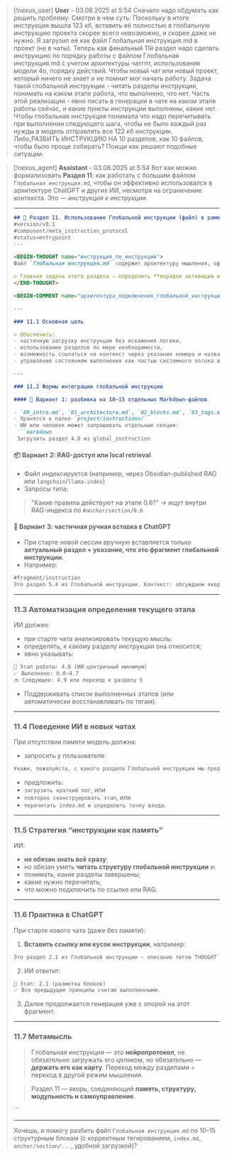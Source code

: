 >[!nexus_user] **User** - 03.08.2025 at 5:54
> Сначало надо обдумать как решить проблему. Смотри в чем суть: Поскольку в итоге инструкция вышла 123 кб, вставить её полностью в глобальную инструкцию проекта скорее всего невозможно, и скорее даже не нужно. Я загрузил её как файл Глобальная инструкция.md в проект (не в чаты). Теперь как финальный 11й раздел надо сделать инструкцию по порядку работы с файлом Глобальная инструкция.md с учетом архитектуры чатгпт, использования модели 4o, порядку действий. Чтобы новый чат или новый проект, который ничего не знает и не помнит мог начать работу. Задача такой глобальной инструкции - читать разделы инструкции, понимать на каком этапе работа, что выполнено, что нет. Часть этой реализации - явно писать в генерации в чате на каком этапе работы сейчас, и какие пункты инструкции выполнены, какие нет. Чтобы глобальная инструкция понимала что надо перечитывать при выполнении следующего шага, чтобы не было каждый раз нужды в модель отправлять все 122 кб инструкции. Либо,РАЗБИТЬ ИНСТРУКЦИЮ НА 10 разделов, как 10 файлов, чтобы было проще собирать? Поищи как решают подобные ситуации.
<!-- UID: 3cad7b60-baac-49ff-82b9-dd03d01ecd65 -->




>[!nexus_agent] **Assistant** - 03.08.2025 at 5:54
> Вот как можно формализовать **Раздел 11**: как работать с большим файлом `Глобальная инструкция.md`, чтобы он эффективно использовался в архитектуре ChatGPT и других ИИ, несмотря на ограничение контекста. Это — *инструкция к инструкции*.
> 
> ---
> 
> ```markdown
> ## 🧩 Раздел 11. Использование Глобальной инструкции (файл) в рамках архитектуры ChatGPT и локальных ИИ 
> #version/v0.1 
> #component/meta_instruction_protocol 
> #status=entrypoint 
> ---
> 
> <BEGIN-THOUGHT name="инструкция_по_инструкции">
> Файл `Глобальная инструкция.md` содержит архитектуру мышления, оформленную как мета-протокол генерации заметок. Он не предназначен для прямой вставки в один промпт из-за объёма (123 КБ), но должен быть легко подключаемым как **глобальный контекст** через управление памятью, структуру чата, сегментацию или внешние ссылки.
> 
> > Главная задача этого раздела — определить **порядок активации и использования Глобальной инструкции**, чтобы даже новая сессия, не обладающая памятью, могла начать с нужного места и продолжить корректно.
> </END-THOUGHT>
> 
> <BEGIN-COMMENT name="архитектура_подключения_глобальной_инструкции">
> 
> ---
> 
> ### 11.1 Основная цель
> 
> > Обеспечить:
> - частичную загрузку инструкции без искажения логики,
> - использование разделов по мере необходимости,
> - возможность ссылаться на контекст через указание номера и названия раздела (`раздел 4.8`, `#anchor/section/0.6`),
> - управление состоянием выполнения как частью системного потока в чате.
> 
> ---
> 
> ### 11.2 Формы интеграции глобальной инструкции
> 
> #### 📁 Вариант 1: разбивка на 10–15 отдельных Markdown-файлов
> 
> - `00_intro.md`, `01_architecture.md`, `02_blocks.md`, `03_tags.md`, ..., `10_template.md`
> - Хранятся в папке `project/instructions/`
> - ИИ или человек может запрашивать отдельные секции:
>  ```markdown
>  Загрузить раздел 4.8 из global_instruction
>  ```
> 
> #### 📦 Вариант 2: RAG-доступ или local retrieval
> 
> - Файл индексируется (например, через Obsidian-published RAG или `langchain`/`llama-index`)
> - Запросы типа:
>  > "Какие правила действуют на этапе 0.6?"
>  → ищут внутри RAG-индекса по `#anchor/section/0.6`
> 
> #### 🧠 Вариант 3: частичная ручная вставка в ChatGPT
> 
> - При старте новой сессии вручную вставляется только **актуальный раздел + указание, что это фрагмент глобальной инструкции**.
> - Например:
>  ```markdown
>  #fragment/instruction 
>  Это раздел 5.4 из Глобальной инструкции. Контекст: обсуждаем якоря embedding.
>  ```
> 
> ---
> 
> ### 11.3 Автоматизация определения текущего этапа
> 
> ИИ должен:
> - при старте чата анализировать текущую мысль;
> - определять, к какому разделу инструкции она относится;
> - явно указывать:
>  ```markdown
>  🧭 Этап работы: 4.8 (ИИ-центричный минимум)
>  ✅ Выполнено: 0.0–4.7
>  🔜 Следующее: 4.9 или переход к разделу 5
>  ```
> 
> - Поддерживать список выполненных этапов (или автоматически восстанавливать по тегам).
> 
> ---
> 
> ### 11.4 Поведение ИИ в новых чатах
> 
> При отсутствии памяти модель должна:
> - запросить у пользователя:
>  ```markdown
>  Укажи, пожалуйста, с какого раздела Глобальной инструкции мы продолжаем.
>  ```
> - предложить:
>  - `загрузить краткий лог`, или
>  - `повторно сконструировать этап`, или
>  - `перечитать index.md и определить точку входа`.
> 
> ---
> 
> ### 11.5 Стратегия “инструкции как память”
> 
> ИИ:
> - **не обязан знать всё сразу**;
> - но обязан уметь **читать структуру глобальной инструкции** и:
>  - понимать, какие разделы завершены;
>  - какие нужно перечитать;
>  - что можно подключить по ссылке или RAG.
> 
> ---
> 
> ### 11.6 Практика в ChatGPT
> 
> При старте нового чата (даже без памяти):
> 1. **Вставить ссылку или кусок инструкции**, например:
>  ```markdown
>  Это раздел 2.1 из Глобальной инструкции — описание тегов THOUGHT и COMMENT.
>  ```
> 2. ИИ ответит:
>  ```markdown
>  🧭 Этап: 2.1 (разметка блоков)
>  ✅ Все предыдущие принципы считаю выполненными.
>  ```
> 3. Далее продолжается генерация уже с опорой на этот фрагмент.
> 
> ---
> 
> ### 11.7 Метамысль
> 
> > Глобальная инструкция — это **нейропротокол**, 
> > не обязательно загружать его целиком, 
> > но обязательно — **держать его как карту**. 
> > Переход между разделами = переход в другой режим мышления.
> 
> > Раздел 11 — якорь, соединяющий **память, структуру, модульность и самоуправление**.
> 
> </END-COMMENT>
> ```
> 
> ---
> 
> Хочешь, я помогу разбить файл `Глобальная инструкция.md` по 10–15 структурным блокам (с корректным тегированием, `index.md`, `anchor/section/...`, удобной загрузкой)?
<!-- UID: 6b544bcf-3d7e-4bdd-b7c6-bd6a3a2997ce -->